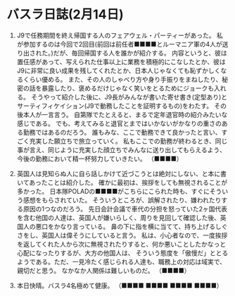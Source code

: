 # バスラ日誌(2月14日)

1. J9で任務期間を終え帰国する人のフェアウェル・パーティーがあった。
   私が参加するのは今回で2回目(前回は前任者■■■■とルーマニア軍の4人が送り出された。)だが、毎回帰国する人を誰かが紹介する。
   内容というと、彼は置仼感があって、写えられた仕事以上に業務を積極的にこなしたとか、彼はJ9に非常に良い成果を残してくれたとか、日本人じゃなくても恥ずかしくなるくらい優める。
   また、その人のしゃべり方や身り手振りをまねしたり、秘密の話を暴露したり、褒めるだけじゃなく笑いをとるためにジョークも入れる。
   そうやって紹介した後に、J9長がみんなが書いた寄せ書き(定型あり)とサーティフィケイション(J9で動務したことを証明するもの)をわたす。
   その後本人が一言言う。
   自第隊でたとえると、まるで定年退官時の紹介みたいな感じである。
   でも、考えてみると退官とまではいかないがかなりの重さのある勤務ではあるのだろう。
   誰もみな、ここで動務できて良かったと言い、すごく充実した願立ちで旅立っていく。
   私もここでの勤務が終わるとき、同じ事が言え、同じように充実した顔立ちでみんなに送り出してもらえるよう、今後の勤務において精一杯努力していきたい。
   （■■■■）

2. 英国人は見知らぬ人に自ら話しかけて近づこうとは絶対にしない、と本に書いてあったことは紹介した。
   確かに最初は、挨拶をしても無視されることが多かった。
   日本隊POLADの■■■■がこちらにこられた時も、すぐにそういう感想をもらされていた。
   そういうところが、誤解されたり、嫌われたりする原因の1つなのだろう。
   先日会計会議で車代の分担を怒っていた2ヶ国代表を含む他国の人達は、英国人が嫌いらしく、周りを見回して確認した後、英国人の悪口をかなり言っている。
   鼻の下に指を横に当てて、持ち上げるしぐさをし、英国人は偉そうにしていると言う。
   私は、小心者なので、一度挨拶を返してくれた人から次に無視されたりすると、何か悪いことしたかなっと心配になったりするが、大方の他国人は、
   そういう態度を「傲慢だ」ととるようである。ただ、一見冷たく感じられる人達も、職務上の対応は域実で、親切だと思う。
   なかなか人関係は難しいものだ。
   （■■■■）

3. 本日快晴。バスラ4名極めて健康。
   （■■■■ ■■■■ ■■■■ ■■■■）
